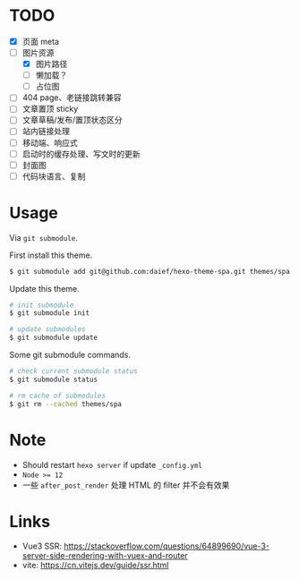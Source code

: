 # TODO

- [x] 页面 meta
- [ ] 图片资源
  - [x] 图片路径
  - [ ] 懒加载？
  - [ ] 占位图
- [ ] 404 page、老链接跳转兼容
- [ ] 文章置顶 sticky
- [ ] 文章草稿/发布/置顶状态区分
- [ ] 站内链接处理
- [ ] 移动端、响应式
- [ ] 启动时的缓存处理、写文时的更新
- [ ] 封面图
- [ ] 代码块语言、复制

# Usage

Via `git submodule`.

First install this theme.

```bash
$ git submodule add git@github.com:daief/hexo-theme-spa.git themes/spa
```

Update this theme.

```bash
# init submodule
$ git submodule init

# update submodules
$ git submodule update
```

Some git submodule commands.

```bash
# check current submodule status
$ git submodule status

# rm cache of submodules
$ git rm --cached themes/spa

```

# Note

- Should restart `hexo server` if update `_config.yml`
- `Node >= 12`
- 一些 `after_post_render` 处理 HTML 的 filter 并不会有效果

# Links

- Vue3 SSR: <https://stackoverflow.com/questions/64899690/vue-3-server-side-rendering-with-vuex-and-router>
- vite: <https://cn.vitejs.dev/guide/ssr.html>
